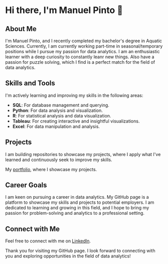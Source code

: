 # Hi there, I'm Manuel Pinto 👋

## About Me

I'm Manuel Pinto, and I recently completed my bachelor's degree in Aquatic Sciences. Currently, I am currently working part-time in seasonal/temporary positions while I pursue my passion for data analytics. 
I am an enthusiastic learner with a deep curiosity to constantly leanr new things. Also have a passion for puzzle solving, which I find is a perfect match for the field of data analytics.

## Skills and Tools

I'm actively learning and improving my skills in the following areas:

- **SQL**: For database management and querying.
- **Python**: For data analysis and visualization.
- **R**: For statistical analysis and data visualization.
- **Tableau**: For creating interactive and insightful visualizations.
- **Excel**: For data manipulation and analysis.

## Projects

I am building repositories to showcase my projects, where I apply what I've learned and continuously seek to improve my skills. 

My [portfolio](#), where I showcase my projects.


## Career Goals

I am keen on pursuing a career in data analytics. My GitHub page is a platform to showcase my skills and projects to potential employers. I am dedicated to learning and growing in this field, and I hope to bring my passion for problem-solving and analytics to a professional setting.

## Connect with Me

Feel free to connect with me on [LinkedIn](https://www.linkedin.com/in/manuel-pinto-100355264/).

Thank you for visiting my GitHub page. I look forward to connecting with you and exploring opportunities in the field of data analytics!
